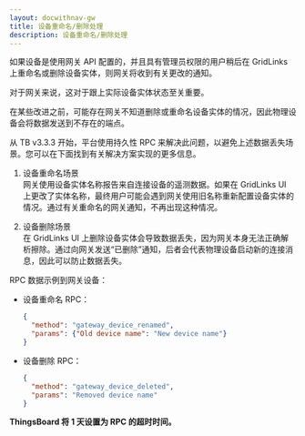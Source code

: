 ```yaml
---
layout: docwithnav-gw
title: 设备重命名/删除处理
description: 设备重命名/删除处理
---
```


如果设备是使用网关 API 配置的，并且具有管理员权限的用户稍后在 GridLinks 上重命名或删除设备实体，则网关将收到有关更改的通知。

对于网关来说，这对于跟上实际设备实体状态至关重要。

在某些改进之前，可能存在网关不知道删除或重命名设备实体的情况，因此物理设备会将数据发送到不存在的端点。

从 TB v3.3.3 开始，平台使用持久性 RPC 来解决此问题，以避免上述数据丢失场景。您可以在下面找到有关解决方案实现的更多信息。

1. 设备重命名场景    
    网关使用设备实体名称报告来自连接设备的遥测数据。如果在 GridLinks UI 上更改了实体名称，最终用户可能会遇到网关使用旧名称重新配置设备实体的情况。通过有关重命名的网关通知，不再出现这种情况。


2. 设备删除场景  
    在 GridLinks UI 上删除设备实体会导致数据丢失，因为网关本身无法正确解析擦除。通过向网关发送“已删除”通知，后者会代表物理设备启动新的连接消息，因此可以防止数据丢失。  

RPC 数据示例到网关设备：  

- 设备重命名 RPC：  

    ```json
    {
      "method": "gateway_device_renamed",
      "params": {"Old device name": "New device name"}
    }
    ```

- 设备删除 RPC：  

    ```json
    {
      "method": "gateway_device_deleted",
      "params": "Removed device name"
    }
    ```

**ThingsBoard 将 1 天设置为 RPC 的超时时间。**